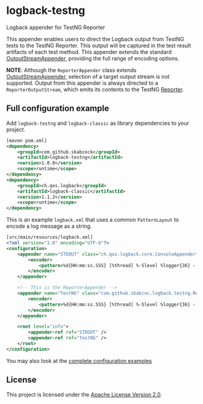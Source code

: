 # logback-testng
Logback appender for TestNG Reporter

This appender enables users to direct the Logback output from TestNG tests to the TestNG Reporter. This output will be captured in the test result artifacts of each test method. This appender extends the standard [OutputStreamAppender](http://logback.qos.ch/manual/appenders.html#OutputStreamAppender), providing the full range of encoding options.

**NOTE**: Although the `ReporterAppender` class extends [OutputStreamAppender](http://logback.qos.ch/apidocs/ch/qos/logback/core/OutputStreamAppender.html), selection of a target output stream is not supported. Output from this appender is always directed to a `ReporterOutputStream`, which emits its contents to the TestNG [Reporter](http://testng.org/javadocs/org/testng/Reporter.html).

## Full configuration example

Add `logback-testng` and `logback-classic` as library dependencies to your project.

```xml
[maven pom.xml]
<dependency>
    <groupId>com.github.sbabcock</groupId>
    <artifactId>logback-testng</artifactId>
    <version>1.0.0</version>
    <scope>runtime</scope>
</dependency>
<dependency>
    <groupId>ch.qos.logback</groupId>
    <artifactId>logback-classic</artifactId>
    <version>1.1.2</version>
    <scope>runtime</scope>
</dependency>
```

This is an example `logback.xml` that uses a common `PatternLayout` to encode a log message as a string.

```xml
[src/main/resources/logback.xml]
<?xml version="1.0" encoding="UTF-8"?>
<configuration>
    <appender name="STDOUT" class="ch.qos.logback.core.ConsoleAppender">
        <encoder>
            <pattern>%d{HH:mm:ss.SSS} [%thread] %-5level %logger{36} - %msg%n</pattern>
        </encoder>
    </appender>

    <!-- This is the ReporterAppender -->
    <appender name="TestNG" class="com.github.sbabcoc.logback.testng.ReporterAppender">
        <encoder>
            <pattern>%d{HH:mm:ss.SSS} [%thread] %-5level %logger{36} - %msg%n</pattern>
        </encoder>
    </appender>

    <root level="info">
        <appender-ref ref="STDOUT" />
        <appender-ref ref="TestNG" />
    </root>
</configuration>

```

You may also look at the [complete configuration examples](src/example/resources/logback.xml)

## License

This project is licensed under the [Apache License Version 2.0](LICENSE).

